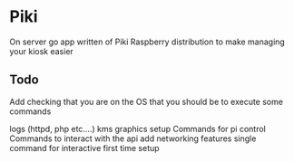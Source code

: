 # Piki

On server go app written of Piki Raspberry distribution to make managing your kiosk easier


## Todo

Add checking that you are on the OS that you should be to execute some commands

logs (httpd, php etc....)
kms graphics setup
Commands for pi control
Commands to interact with the api
add networking features
single command for interactive first time setup